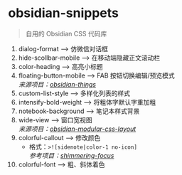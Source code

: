 # obsidian-snippets
> 自用的 Obsidian CSS 代码库

1. dialog-format --> 仿微信对话框
2. hide-scollbar-mobile --> 在移动端隐藏正文滚动栏
3. color-heading --> 高亮小标题
4. floating-button-mobile --> FAB 按钮切换编辑/预览模式
<br>*来源项目：[obsidian-things](https://github.com/colineckert/obsidian-things)*
5. custom-list-style --> 多样化列表的样式
6. intensify-bold-weight --> 将粗体字默认字重加粗
7. notebook-background --> 笔记本样式背景
8. wide-view --> 窗口宽视图
<br>*来源项目：[obsidian-modular-css-layout](https://github.com/efemkay/obsidian-modular-css-layout)*
9. colorful-callout --> 修改颜色
    - 格式：`>![sidenote|color-1 no-icon]`
<br>*参考项目：[shimmering-focus](https://github.com/chrisgrieser/shimmering-focus)*
10. colorful-font --> 粗、斜体着色
